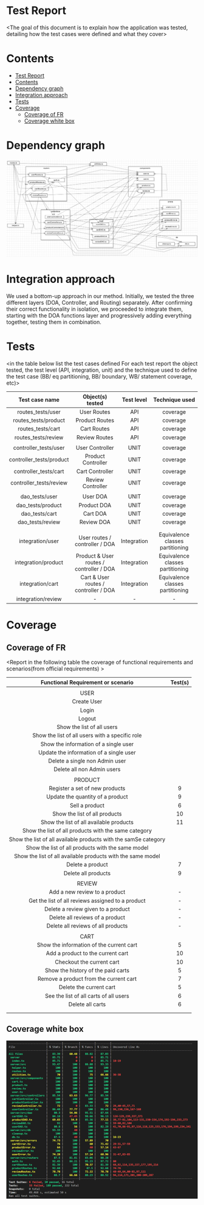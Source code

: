 # Test Report

<The goal of this document is to explain how the application was tested, detailing how the test cases were defined and what they cover>

# Contents

- [Test Report](#test-report)
- [Contents](#contents)
- [Dependency graph](#dependency-graph)
- [Integration approach](#integration-approach)
- [Tests](#tests)
- [Coverage](#coverage)
  - [Coverage of FR](#coverage-of-fr)
  - [Coverage white box](#coverage-white-box)

# Dependency graph

![Dependency graph](./diagrams/test/dependency_graph.png)

# Integration approach

We used a bottom-up approach in our method. Initially, we tested the three different layers (DOA, Controller, and Routing) separately. After confirming their correct functionality in isolation, we proceeded to integrate them, starting with the DOA functions layer and progressively adding everything together, testing them in combination.


# Tests

<in the table below list the test cases defined For each test report the object tested, the test level (API, integration, unit) and the technique used to define the test case (BB/ eq partitioning, BB/ boundary, WB/ statement coverage, etc)> <split the table if needed>

|   Test case name    |           Object(s) tested           | Test level  |          Technique used          |
| :-----------------: | :----------------------------------: | :---------: | :------------------------------: |
|     routes_tests/user     |             User Routes              |     API     |             coverage             |
|   routes_tests/product    |            Product Routes            |     API     |             coverage             |
|     routes_tests/cart     |             Cart Routes              |     API     |             coverage             |
|    routes_tests/review    |            Review Routes             |     API     |             coverage             |
|                     |                                      |             |                                  |
|   controller_tests/user   |           User Controller            |    UNIT     |             coverage             |
| controller_tests/product  |          Product Controller          |    UNIT     |             coverage             |
|   controller_tests/cart   |           Cart Controller            |    UNIT     |             coverage             |
|  controller_tests/review  |          Review Controller           |    UNIT     |             coverage             |
|                     |                                      |             |                                  |
|     dao_tests/user      |               User DOA               |    UNIT     |             coverage             |
|     dao_tests/product      |             Product DOA              |    UNIT     |             coverage             |
|     dao_tests/cart      |               Cart DOA               |    UNIT     |             coverage             |
|     dao_tests/review      |              Review DOA              |    UNIT     |             coverage             |
|                     |                                      |             |                                  |
|                     |                                      |             |                                  |
|  integration/user   |      User routes / controller / DOA      | Integration | Equivalence classes partitioning |
| integration/product | Product & User routes / controller / DOA | Integration | Equivalence classes partitioning |
|  integration/cart   |  Cart & User routes / controller / DOA   | Integration | Equivalence classes partitioning |
| integration/review  | -  | - | - |

# Coverage

## Coverage of FR

<Report in the following table the coverage of functional requirements and scenarios(from official requirements) >


|               Functional Requirement or scenario               | Test(s) |
| :------------------------------------------------------------: | :-----: |
|                                                                |         |
|                             USER                               |         |
|                           Create User                          |         |
|                             Login                              |         |
|                             Logout                             |         |
|                   Show the list of all users                   |         |
|        Show the list of all users with a specific role         |         |
|             Show the information of a single user              |         |
|            Update the information of a single user             |         |
|                 Delete a single non Admin user                 |         |
|                   Delete all non Admin users                   |         |
|                                                                |         |
|                          PRODUCT                               |         |
|                 Register a set of new products                 |    9    |
|                Update the quantity of a product                |    9    |
|                         Sell a product                         |    6    |
|                 Show the list of all products                  |    10   |
|            Show the list of all available products             |    11   |
|      Show the list of all products with the same category      |         |
| Show the list of all available products with the samSe category |         |
|       Show the list of all products with the same model        |         |
|  Show the list of all available products with the same model   |         |
|                        Delete a product                        |    7    |
|                      Delete all products                       |    9    |
|                                                                |         |
|                           REVIEW                               |         |
|                 Add a new review to a product                  |    -     |
|       Get the list of all reviews assigned to a product        |    -     |
|               Delete a review given to a product               |    -     |
|                Delete all reviews of a product                 |    -     |
|               Delete all reviews of all products               |    -     |
|                                                                |         |
|                             CART                               |         |
|            Show the information of the current cart            |    5     |
|               Add a product to the current cart                |    10     |
|                   Checkout the current cart                    |    10     |
|               Show the history of the paid carts               |     5    |
|             Remove a product from the current cart             |    7     |
|                    Delete the current cart                     |    5     |
|             See the list of all carts of all users             |     6    |
|                        Delete all carts                        |     6    |
|                                                                |         |
|                                                                |         |

## Coverage white box

![Coverage](./diagrams/test/coverage.png)
